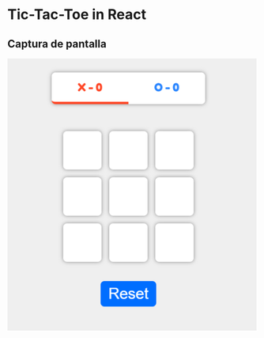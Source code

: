 # Tic-Tac-Toe in React

## Captura de pantalla

![Captura de pantalla del juego Tic Tac Toe](tictactoe.png)
